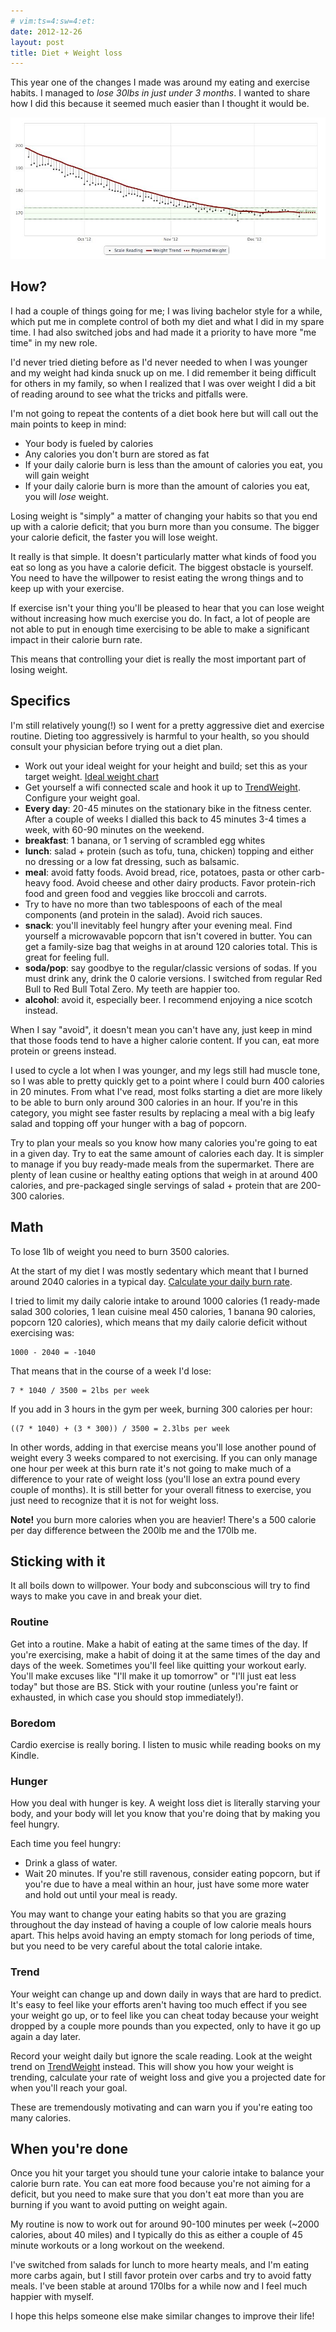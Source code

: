 ```yaml
---
# vim:ts=4:sw=4:et:
date: 2012-12-26
layout: post
title: Diet + Weight loss
---
```


This year one of the changes I made was around my eating and exercise habits.
I managed to *lose 30lbs in just under 3 months*.  I wanted to share how I did
this because it seemed much easier than I thought it would be.

<img src="/images/weight-loss.jpg">

<!--more-->

## How?

I had a couple of things going for me; I was living bachelor style for a
while, which put me in complete control of both my diet and what I did in my
spare time.  I had also switched jobs and had made it a priority to have
more "me time" in my new role.

I'd never tried dieting before as I'd never needed to when I was younger and
my weight had kinda snuck up on me.  I did remember it being difficult for
others in my family, so when I realized that I was over weight I did a bit of
reading around to see what the tricks and pitfalls were.

I'm not going to repeat the contents of a diet book here but will call out the
main points to keep in mind:

 * Your body is fueled by calories
 * Any calories you don't burn are stored as fat
 * If your daily calorie burn is less than the amount of calories you eat, you will gain weight
 * If your daily calorie burn is more than the amount of calories you eat, you will *lose* weight.

Losing weight is "simply" a matter of changing your habits so that you end up
with a calorie deficit; that you burn more than you consume.  The bigger your
calorie deficit, the faster you will lose weight.

It really is that simple.  It doesn't particularly matter what kinds of food
you eat so long as you have a calorie deficit.  The biggest obstacle is
yourself.  You need to have the willpower to resist eating the wrong things
and to keep up with your exercise.

If exercise isn't your thing you'll be pleased to hear that you can lose
weight without increasing how much exercise you do.  In fact, a lot of people
are not able to put in enough time exercising to be able to make a significant
impact in their calorie burn rate.

This means that controlling your diet is really the most important part of
losing weight.

## Specifics

I'm still relatively young(!) so I went for a pretty aggressive diet and
exercise routine.  Dieting too aggressively is harmful to your health, so
you should consult your physician before trying out a diet plan.

 * Work out your ideal weight for your height and build; set this as your target weight.  [Ideal weight chart](http://www.healthchecksystems.com/heightweightchart.htm)
 * Get yourself a wifi connected scale and hook it up to [TrendWeight](https://trendweight.com).  Configure your weight goal.
 * **Every day**: 20-45 minutes on the stationary bike in the fitness center.
   After a couple of weeks I dialled this back to 45 minutes 3-4 times a week,
   with 60-90 minutes on the weekend.
 * **breakfast**: 1 banana, or 1 serving of scrambled egg whites
 * **lunch**: salad + protein (such as tofu, tuna, chicken) topping and either no dressing or a low fat dressing, such as balsamic.
 * **meal**: avoid fatty foods.  Avoid bread, rice, potatoes, pasta or other carb-heavy food.  Avoid cheese and other dairy products.  Favor protein-rich food and green food and veggies like broccoli and carrots.
 * Try to have no more than two tablespoons of each of the meal components (and protein in the salad).  Avoid rich sauces.
 * **snack**: you'll inevitably feel hungry after your evening meal.  Find yourself a microwavable popcorn that isn't covered in butter.  You can get a family-size bag that weighs in at around 120 calories total.  This is great for feeling full.
 * **soda/pop**: say goodbye to the regular/classic versions of sodas.  If you must drink any, drink the 0 calorie versions.  I switched from regular Red Bull to Red Bull Total Zero.  My teeth are happier too.
 * **alcohol**: avoid it, especially beer.  I recommend enjoying a nice scotch instead.

When I say "avoid", it doesn't mean you can't have any, just keep in mind that
those foods tend to have a higher calorie content.  If you can, eat more
protein or greens instead.

I used to cycle a lot when I was younger, and my legs still had muscle tone,
so I was able to pretty quickly get to a point where I could burn 400 calories
in 20 minutes.  From what I've read, most folks starting a diet are more
likely to be able to burn only around 300 calories in an hour.  If you're in
this category, you might see faster results by replacing a meal with a big
leafy salad and topping off your hunger with a bag of popcorn.

Try to plan your meals so you know how many calories you're going to eat in a
given day.  Try to eat the same amount of calories each day.  It is simpler to
manage if you buy ready-made meals from the supermarket.  There are plenty of
lean cusine or healthy eating options that weigh in at around 400 calories,
and pre-packaged single servings of salad + protein that are 200-300 calories.

## Math

To lose 1lb of weight you need to burn 3500 calories.

At the start of my diet I was mostly sedentary which meant that I burned around 2040 calories in a typical day.  [Calculate your daily burn rate](http://caloriecount.about.com/cc/calories-burned.php).

I tried to limit my daily calorie intake to around 1000 calories (1 ready-made
salad 300 colories, 1 lean cuisine meal 450 calories, 1 banana 90 calories,
popcorn 120 calories), which means that my daily calorie deficit without
exercising was:

    1000 - 2040 = -1040

That means that in the course of a week I'd lose:

    7 * 1040 / 3500 = 2lbs per week

If you add in 3 hours in the gym per week, burning 300 calories per hour:

    ((7 * 1040) + (3 * 300)) / 3500 = 2.3lbs per week

In other words, adding in that exercise means you'll lose another pound of
weight every 3 weeks compared to not exercising.  If you can only manage one
hour per week at this burn rate it's not going to make much of a difference to
your rate of weight loss (you'll lose an extra pound every couple of months).
It is still better for your overall fitness to exercise, you just need to
recognize that it is not for weight loss.

**Note!** you burn more calories when you are heavier!  There's a 500 calorie
per day difference between the 200lb me and the 170lb me.

## Sticking with it

It all boils down to willpower.  Your body and subconscious will try to
find ways to make you cave in and break your diet.

### Routine

Get into a routine.  Make a habit of eating at the same times of the day.  If
you're exercising, make a habit of doing it at the same times of the day and
days of the week.  Sometimes you'll feel like quitting your workout early.
You'll make excuses like "I'll make it up tomorrow" or "I'll just eat less
today" but those are BS.  Stick with your routine (unless you're faint or
exhausted, in which case you should stop immediately!).

### Boredom

Cardio exercise is really boring.  I listen to music while reading books on my Kindle.

### Hunger

How you deal with hunger is key.  A weight loss diet is literally starving
your body, and your body will let you know that you're doing that by making
you feel hungry.

Each time you feel hungry:

 * Drink a glass of water.
 * Wait 20 minutes.  If you're still ravenous, consider eating popcorn, but if you're due to have a meal within an hour, just have some more water and hold out until your meal is ready.

You may want to change your eating habits so that you are grazing throughout
the day instead of having a couple of low calorie meals hours apart.  This
helps avoid having an empty stomach for long periods of time, but you need to
be very careful about the total calorie intake.

### Trend

Your weight can change up and down daily in ways that are hard to predict.
It's easy to feel like your efforts aren't having too much effect if you see
your weight go up, or to feel like you can cheat today because your weight
dropped by a couple more pounds than you expected, only to have it go up again
a day later.

Record your weight daily but ignore the scale reading.  Look at the weight
trend on [TrendWeight](https://trendweight.com) instead.  This will show you
how your weight is trending, calculate your rate of weight loss and give you a
projected date for when you'll reach your goal.

These are tremendously motivating and can warn you if you're eating too many
calories.

## When you're done

Once you hit your target you should tune your calorie intake to balance your
calorie burn rate.  You can eat more food because you're not aiming for a
deficit, but you need to make sure that you don't eat more than you are
burning if you want to avoid putting on weight again.

My routine is now to work out for around 90-100 minutes per week (~2000
calories, about 40 miles) and I typically do this as either a couple of 45
minute workouts or a long workout on the weekend.

I've switched from salads for lunch to more hearty meals, and I'm eating more
carbs again, but I still favor protein over carbs and try to avoid fatty
meals.  I've been stable at around 170lbs for a while now and I feel much
happier with myself.

I hope this helps someone else make similar changes to improve their life!

